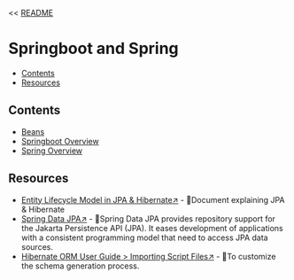 << [README](./README.md)

# Springboot and Spring
- [Contents](#contents)
- [Resources](#resources)

## Contents
- [Beans](./Beans.md)
- [Springboot Overview](./SpringBoot.md)
- [Spring Overview](./Spring.md)

## Resources
- [Entity Lifecycle Model in JPA & Hibernate↗️](https://thorben-janssen.com/entity-lifecycle-model/) - 📄Document explaining JPA & Hibernate
- [Spring Data JPA↗️](https://docs.spring.io/spring-data/jpa/reference/#repositories.query-methods.details) - 📄Spring Data JPA provides repository support for the Jakarta Persistence API (JPA). It eases development of applications with a consistent programming model that need to access JPA data sources.
- [Hibernate ORM User Guide > Importing Script Files↗️](https://docs.jboss.org/hibernate/orm/6.2/userguide/html_single/Hibernate_User_Guide.html#schema-generation-script-files) - 📄To customize the schema generation process.